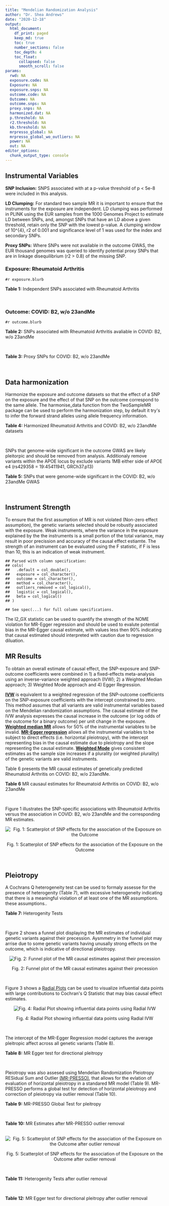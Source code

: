 ```yaml
---
title: "Mendelian Randomization Analysis"
author: "Dr. Shea Andrews"
date: "2020-12-18"
output:
  html_document:
    df_print: paged
    keep_md: true
    toc: true
    number_sections: false
    toc_depth: 4
    toc_float:
      collapsed: false
      smooth_scroll: false
params:
  rwd: NA
  exposure.code: NA
  Exposure: NA
  exposure.snps: NA
  outcome.code: NA
  Outcome: NA
  outcome.snps: NA
  proxy.snps: NA
  harmonized.dat: NA
  p.threshold: NA
  r2.threshold: NA
  kb.threshold: NA
  mrpresso_global: NA
  mrpresso_global_wo_outliers: NA
  power: NA
  out: NA
editor_options:
  chunk_output_type: console
---
```







## Instrumental Variables
**SNP Inclusion:** SNPS associated with at a p-value threshold of p < 5e-8 were included in this analysis.
<br>

**LD Clumping:** For standard two sample MR it is important to ensure that the instruments for the exposure are independent. LD clumping was performed in PLINK using the EUR samples from the 1000 Genomes Project to estimate LD between SNPs, and, amongst SNPs that have an LD above a given threshold, retain only the SNP with the lowest p-value. A clumping window of 10^{4}, r2 of 0.001 and significance level of 1 was used for the index and secondary SNPs.
<br>

**Proxy SNPs:** Where SNPs were not available in the outcome GWAS, the EUR thousand genomes was queried to identify potential proxy SNPs that are in linkage disequilibrium (r2 > 0.8) of the missing SNP.
<br>

### Exposure: Rheumatoid Arthritis
`#r exposure.blurb`
<br>

**Table 1:** Independent SNPs associated with Rheumatoid Arthritis
<div data-pagedtable="false">
  <script data-pagedtable-source type="application/json">
{"columns":[{"label":["SNP"],"name":[1],"type":["chr"],"align":["left"]},{"label":["CHROM"],"name":[2],"type":["dbl"],"align":["right"]},{"label":["POS"],"name":[3],"type":["dbl"],"align":["right"]},{"label":["REF"],"name":[4],"type":["chr"],"align":["left"]},{"label":["ALT"],"name":[5],"type":["chr"],"align":["left"]},{"label":["AF"],"name":[6],"type":["dbl"],"align":["right"]},{"label":["BETA"],"name":[7],"type":["dbl"],"align":["right"]},{"label":["SE"],"name":[8],"type":["dbl"],"align":["right"]},{"label":["Z"],"name":[9],"type":["dbl"],"align":["right"]},{"label":["P"],"name":[10],"type":["dbl"],"align":["right"]},{"label":["N"],"name":[11],"type":["dbl"],"align":["right"]},{"label":["TRAIT"],"name":[12],"type":["chr"],"align":["left"]}],"data":[{"1":"rs187786174","2":"1","3":"2523811","4":"G","5":"A","6":"0.0204778","7":"-0.11653382","8":"0.015306122","9":"-7.613543","10":"2.2e-10","11":"58284","12":"Rheumatoid_Arthritis"},{"1":"rs2240336","2":"1","3":"17674402","4":"C","5":"T","6":"0.3954930","7":"-0.10536052","8":"0.015306122","9":"-6.883554","10":"1.4e-09","11":"58284","12":"Rheumatoid_Arthritis"},{"1":"rs28411352","2":"1","3":"38278579","4":"C","5":"T","6":"0.2434500","7":"0.10436002","8":"0.022959184","9":"4.545458","10":"5.2e-09","11":"58284","12":"Rheumatoid_Arthritis"},{"1":"rs2476601","2":"1","3":"114377568","4":"A","5":"G","6":"0.8679250","7":"-0.59332700","8":"0.043367347","9":"-13.681400","10":"1.6e-149","11":"58284","12":"Rheumatoid_Arthritis"},{"1":"rs61828284","2":"1","3":"173299743","4":"C","5":"T","6":"0.0550693","7":"-0.19845094","8":"0.028061224","9":"-7.072070","10":"8.7e-09","11":"58284","12":"Rheumatoid_Arthritis"},{"1":"rs34695944","2":"2","3":"61124850","4":"T","5":"C","6":"0.3807150","7":"0.11653400","8":"0.015306122","9":"7.613540","10":"4.4e-14","11":"58284","12":"Rheumatoid_Arthritis"},{"1":"rs2661798","2":"2","3":"65635688","4":"A","5":"T","6":"0.3834450","7":"0.09431070","8":"0.015306122","9":"6.161630","10":"1.1e-09","11":"58284","12":"Rheumatoid_Arthritis"},{"1":"rs9653442","2":"2","3":"100825367","4":"C","5":"T","6":"0.5316020","7":"-0.10536052","8":"0.015306122","9":"-6.883554","10":"3.6e-12","11":"58284","12":"Rheumatoid_Arthritis"},{"1":"rs13426947","2":"2","3":"191933254","4":"G","5":"A","6":"0.1827410","7":"0.13102826","8":"0.022959184","9":"5.707009","10":"2.4e-12","11":"58284","12":"Rheumatoid_Arthritis"},{"1":"rs3087243","2":"2","3":"204738919","4":"G","5":"A","6":"0.3997100","7":"-0.13926207","8":"0.015306122","9":"-9.098455","10":"9.2e-20","11":"58284","12":"Rheumatoid_Arthritis"},{"1":"rs4452313","2":"3","3":"17047032","4":"A","5":"T","6":"0.2911230","7":"0.10536100","8":"0.015306122","9":"6.883550","10":"2.7e-10","11":"58284","12":"Rheumatoid_Arthritis"},{"1":"rs9310852","2":"3","3":"27784997","4":"A","5":"G","6":"0.4663500","7":"0.08338160","8":"0.015306122","9":"5.447600","10":"3.2e-08","11":"58284","12":"Rheumatoid_Arthritis"},{"1":"rs73081554","2":"3","3":"58302935","4":"C","5":"T","6":"0.0746377","7":"0.16551444","8":"0.035714286","9":"4.634404","10":"4.7e-08","11":"58284","12":"Rheumatoid_Arthritis"},{"1":"rs34046593","2":"4","3":"26111593","4":"G","5":"A","6":"0.2991580","7":"0.13976194","8":"0.020408163","9":"6.848335","10":"9.2e-17","11":"58284","12":"Rheumatoid_Arthritis"},{"1":"rs7731626","2":"5","3":"55444683","4":"G","5":"A","6":"0.3155110","7":"-0.19845094","8":"0.017857143","9":"-11.113253","10":"7.9e-23","11":"58284","12":"Rheumatoid_Arthritis"},{"1":"rs2561477","2":"5","3":"102608924","4":"G","5":"A","6":"0.3092130","7":"-0.10536052","8":"0.015306122","9":"-6.883554","10":"5.2e-10","11":"58284","12":"Rheumatoid_Arthritis"},{"1":"rs75599496","2":"6","3":"29205139","4":"G","5":"A","6":"0.0732724","7":"0.26236426","8":"0.038265306","9":"6.856453","10":"9.3e-18","11":"58284","12":"Rheumatoid_Arthritis"},{"1":"rs73432769","2":"6","3":"30716170","4":"C","5":"T","6":"0.0184850","7":"0.35065687","8":"0.066326531","9":"5.286827","10":"2.3e-13","11":"58284","12":"Rheumatoid_Arthritis"},{"1":"rs7754520","2":"6","3":"31906505","4":"C","5":"T","6":"0.0691295","7":"-0.57981850","8":"0.017857143","9":"-32.469836","10":"2.5e-75","11":"58284","12":"Rheumatoid_Arthritis"},{"1":"rs9296009","2":"6","3":"32114515","4":"A","5":"T","6":"0.1878170","7":"0.59783700","8":"0.007653061","9":"78.117400","10":"1.0e-250","11":"58284","12":"Rheumatoid_Arthritis"},{"1":"rs2858329","2":"6","3":"32658801","4":"A","5":"G","6":"0.4728350","7":"0.47803600","8":"0.010204082","9":"46.847500","10":"4.9e-204","11":"58284","12":"Rheumatoid_Arthritis"},{"1":"rs9277398","2":"6","3":"33051280","4":"T","5":"C","6":"0.2576700","7":"-0.35065700","8":"0.025510204","9":"-13.745700","10":"1.3e-86","11":"58284","12":"Rheumatoid_Arthritis"},{"1":"rs9277956","2":"6","3":"33211790","4":"G","5":"C","6":"0.1124360","7":"0.24846100","8":"0.017857143","9":"13.913800","10":"1.1e-32","11":"58284","12":"Rheumatoid_Arthritis"},{"1":"rs3799963","2":"6","3":"44231479","4":"G","5":"C","6":"0.0456204","7":"0.28768200","8":"0.038265306","9":"7.518090","10":"3.3e-08","11":"58284","12":"Rheumatoid_Arthritis"},{"1":"rs17264332","2":"6","3":"138005515","4":"A","5":"G","6":"0.2031930","7":"0.16251900","8":"0.015306122","9":"10.617900","10":"7.1e-19","11":"58284","12":"Rheumatoid_Arthritis"},{"1":"rs212389","2":"6","3":"159489791","4":"G","5":"A","6":"0.6965900","7":"0.09531018","8":"0.017857143","9":"5.337370","10":"1.1e-09","11":"58284","12":"Rheumatoid_Arthritis"},{"1":"rs1571878","2":"6","3":"167540842","4":"C","5":"T","6":"0.5631370","7":"-0.11653382","8":"0.012755102","9":"-9.136251","10":"4.9e-15","11":"58284","12":"Rheumatoid_Arthritis"},{"1":"rs3778753","2":"7","3":"128580042","4":"A","5":"G","6":"0.4340900","7":"0.11653400","8":"0.012755102","9":"9.136250","10":"4.2e-12","11":"58284","12":"Rheumatoid_Arthritis"},{"1":"rs11574914","2":"9","3":"34710338","4":"G","5":"A","6":"0.2992700","7":"0.12221763","8":"0.017857143","9":"6.844187","10":"1.5e-13","11":"58284","12":"Rheumatoid_Arthritis"},{"1":"rs10985070","2":"9","3":"123636121","4":"C","5":"A","6":"0.5272530","7":"-0.08338161","8":"0.015306122","9":"-5.447598","10":"1.7e-08","11":"58284","12":"Rheumatoid_Arthritis"},{"1":"rs706778","2":"10","3":"6098949","4":"C","5":"T","6":"0.4382760","7":"0.10436002","8":"0.017857143","9":"5.844161","10":"7.1e-12","11":"58284","12":"Rheumatoid_Arthritis"},{"1":"rs537544","2":"10","3":"8108382","4":"C","5":"T","6":"0.6293170","7":"-0.11653382","8":"0.015306122","9":"-7.613543","10":"8.0e-11","11":"58284","12":"Rheumatoid_Arthritis"},{"1":"rs12764378","2":"10","3":"63800004","4":"G","5":"A","6":"0.1825770","7":"0.13102826","8":"0.020408163","9":"6.420385","10":"1.9e-13","11":"58284","12":"Rheumatoid_Arthritis"},{"1":"rs10790268","2":"11","3":"118729391","4":"A","5":"G","6":"0.7762200","7":"0.16251900","8":"0.017857143","9":"9.101060","10":"3.3e-15","11":"58284","12":"Rheumatoid_Arthritis"},{"1":"rs9603608","2":"13","3":"40318819","4":"A","5":"C","6":"0.3852190","7":"-0.10436000","8":"0.017857143","9":"-5.844160","10":"7.6e-11","11":"58284","12":"Rheumatoid_Arthritis"},{"1":"rs8032939","2":"15","3":"38834033","4":"T","5":"C","6":"0.2649730","7":"0.11653400","8":"0.015306122","9":"7.613540","10":"2.4e-12","11":"58284","12":"Rheumatoid_Arthritis"},{"1":"rs8026898","2":"15","3":"69991417","4":"G","5":"A","6":"0.2595490","7":"0.14842001","8":"0.017857143","9":"8.311520","10":"2.4e-17","11":"58284","12":"Rheumatoid_Arthritis"},{"1":"rs13330176","2":"16","3":"86019087","4":"T","5":"A","6":"0.2022250","7":"0.11332869","8":"0.022959184","9":"4.936094","10":"9.0e-09","11":"58284","12":"Rheumatoid_Arthritis"},{"1":"rs59716545","2":"17","3":"38031857","4":"T","5":"G","6":"0.4167600","7":"0.09431070","8":"0.015306122","9":"6.161630","10":"2.0e-09","11":"58284","12":"Rheumatoid_Arthritis"},{"1":"rs592390","2":"18","3":"12822314","4":"T","5":"C","6":"0.4455140","7":"-0.09531020","8":"0.017857143","9":"-5.337370","10":"3.8e-09","11":"58284","12":"Rheumatoid_Arthritis"},{"1":"rs74956615","2":"19","3":"10427721","4":"T","5":"A","6":"0.0428850","7":"-0.37106368","8":"0.033163265","9":"-11.188997","10":"3.3e-16","11":"58284","12":"Rheumatoid_Arthritis"},{"1":"rs4239702","2":"20","3":"44749251","4":"T","5":"C","6":"0.7548950","7":"0.13926200","8":"0.015306122","9":"9.098460","10":"4.2e-14","11":"58284","12":"Rheumatoid_Arthritis"},{"1":"rs8133843","2":"21","3":"36738242","4":"G","5":"A","6":"0.6307830","7":"0.09531018","8":"0.020408163","9":"4.670199","10":"6.0e-09","11":"58284","12":"Rheumatoid_Arthritis"},{"1":"rs225433","2":"21","3":"43809418","4":"C","5":"G","6":"0.2398330","7":"-0.12783337","8":"0.020408163","9":"-6.263835","10":"1.8e-08","11":"58284","12":"Rheumatoid_Arthritis"},{"1":"rs2069235","2":"22","3":"39747780","4":"G","5":"A","6":"0.3169090","7":"0.10436002","8":"0.017857143","9":"5.844161","10":"3.0e-10","11":"58284","12":"Rheumatoid_Arthritis"}],"options":{"columns":{"min":{},"max":[10]},"rows":{"min":[10],"max":[10]},"pages":{}}}
  </script>
</div>
<br>

### Outcome: COVID: B2, w/o 23andMe
`#r outcome.blurb`
<br>

**Table 2:** SNPs associated with Rheumatoid Arthritis avaliable in COVID: B2, w/o 23andMe
<div data-pagedtable="false">
  <script data-pagedtable-source type="application/json">
{"columns":[{"label":["SNP"],"name":[1],"type":["chr"],"align":["left"]},{"label":["CHROM"],"name":[2],"type":["dbl"],"align":["right"]},{"label":["POS"],"name":[3],"type":["dbl"],"align":["right"]},{"label":["REF"],"name":[4],"type":["chr"],"align":["left"]},{"label":["ALT"],"name":[5],"type":["chr"],"align":["left"]},{"label":["AF"],"name":[6],"type":["dbl"],"align":["right"]},{"label":["BETA"],"name":[7],"type":["dbl"],"align":["right"]},{"label":["SE"],"name":[8],"type":["dbl"],"align":["right"]},{"label":["Z"],"name":[9],"type":["dbl"],"align":["right"]},{"label":["P"],"name":[10],"type":["dbl"],"align":["right"]},{"label":["N"],"name":[11],"type":["dbl"],"align":["right"]},{"label":["TRAIT"],"name":[12],"type":["chr"],"align":["left"]}],"data":[{"1":"rs2240336","2":"1","3":"17674402","4":"C","5":"T","6":"0.41440","7":"-0.01624700","8":"0.023312","9":"-0.69693720","10":"4.858e-01","11":"908494","12":"COVID:_hospitalized_vs._population__eur_w/o_23andMe"},{"1":"rs28411352","2":"1","3":"38278579","4":"C","5":"T","6":"0.27850","7":"-0.09558400","8":"0.027132","9":"-3.52292496","10":"4.268e-04","11":"908494","12":"COVID:_hospitalized_vs._population__eur_w/o_23andMe"},{"1":"rs2476601","2":"1","3":"114377568","4":"A","5":"G","6":"0.87350","7":"0.00649860","8":"0.040264","9":"0.16139976","10":"8.718e-01","11":"908494","12":"COVID:_hospitalized_vs._population__eur_w/o_23andMe"},{"1":"rs61828284","2":"1","3":"173299743","4":"C","5":"T","6":"0.07572","7":"0.03115900","8":"0.044094","9":"0.70664943","10":"4.798e-01","11":"908494","12":"COVID:_hospitalized_vs._population__eur_w/o_23andMe"},{"1":"rs34695944","2":"2","3":"61124850","4":"T","5":"C","6":"0.36130","7":"-0.02777800","8":"0.023725","9":"-1.17083246","10":"2.417e-01","11":"908494","12":"COVID:_hospitalized_vs._population__eur_w/o_23andMe"},{"1":"rs2661798","2":"2","3":"65635688","4":"A","5":"T","6":"0.43180","7":"-0.04647700","8":"0.027831","9":"-1.66997233","10":"9.492e-02","11":"898438","12":"COVID:_hospitalized_vs._population__eur_w/o_23andMe"},{"1":"rs9653442","2":"2","3":"100825367","4":"C","5":"T","6":"0.53310","7":"-0.06727600","8":"0.023008","9":"-2.92402643","10":"3.455e-03","11":"908494","12":"COVID:_hospitalized_vs._population__eur_w/o_23andMe"},{"1":"rs13426947","2":"2","3":"191933254","4":"G","5":"A","6":"0.20830","7":"0.00561510","8":"0.028904","9":"0.19426723","10":"8.460e-01","11":"908494","12":"COVID:_hospitalized_vs._population__eur_w/o_23andMe"},{"1":"rs3087243","2":"2","3":"204738919","4":"G","5":"A","6":"0.40410","7":"-0.03923700","8":"0.023232","9":"-1.68892045","10":"9.124e-02","11":"907881","12":"COVID:_hospitalized_vs._population__eur_w/o_23andMe"},{"1":"rs4452313","2":"3","3":"17047032","4":"A","5":"T","6":"0.28940","7":"-0.01626400","8":"0.024832","9":"-0.65496134","10":"5.125e-01","11":"908494","12":"COVID:_hospitalized_vs._population__eur_w/o_23andMe"},{"1":"rs9310852","2":"3","3":"27784997","4":"A","5":"G","6":"0.46000","7":"-0.00328410","8":"0.027709","9":"-0.11852106","10":"9.057e-01","11":"898438","12":"COVID:_hospitalized_vs._population__eur_w/o_23andMe"},{"1":"rs73081554","2":"3","3":"58302935","4":"C","5":"T","6":"0.07167","7":"-0.09078400","8":"0.058174","9":"-1.56055970","10":"1.186e-01","11":"898438","12":"COVID:_hospitalized_vs._population__eur_w/o_23andMe"},{"1":"rs34046593","2":"4","3":"26111593","4":"G","5":"A","6":"0.30030","7":"0.07068200","8":"0.029485","9":"2.39721892","10":"1.652e-02","11":"898438","12":"COVID:_hospitalized_vs._population__eur_w/o_23andMe"},{"1":"rs7731626","2":"5","3":"55444683","4":"G","5":"A","6":"0.35610","7":"-0.00515850","8":"0.023681","9":"-0.21783286","10":"8.276e-01","11":"907881","12":"COVID:_hospitalized_vs._population__eur_w/o_23andMe"},{"1":"rs2561477","2":"5","3":"102608924","4":"G","5":"A","6":"0.31290","7":"-0.02383500","8":"0.029175","9":"-0.81696658","10":"4.140e-01","11":"898438","12":"COVID:_hospitalized_vs._population__eur_w/o_23andMe"},{"1":"rs75599496","2":"6","3":"29205139","4":"G","5":"A","6":"0.06716","7":"0.00996080","8":"0.052609","9":"0.18933643","10":"8.498e-01","11":"908494","12":"COVID:_hospitalized_vs._population__eur_w/o_23andMe"},{"1":"rs73432769","2":"6","3":"30716170","4":"C","5":"T","6":"0.02197","7":"0.05374900","8":"0.079096","9":"0.67954132","10":"4.968e-01","11":"908494","12":"COVID:_hospitalized_vs._population__eur_w/o_23andMe"},{"1":"rs7754520","2":"6","3":"31906505","4":"C","5":"T","6":"0.08881","7":"0.04813200","8":"0.039703","9":"1.21230134","10":"2.254e-01","11":"907881","12":"COVID:_hospitalized_vs._population__eur_w/o_23andMe"},{"1":"rs9296009","2":"6","3":"32114515","4":"A","5":"T","6":"0.23110","7":"0.03309700","8":"0.035349","9":"0.93629240","10":"3.491e-01","11":"898438","12":"COVID:_hospitalized_vs._population__eur_w/o_23andMe"},{"1":"rs9277398","2":"6","3":"33051280","4":"T","5":"C","6":"0.29850","7":"0.03311800","8":"0.031336","9":"1.05686750","10":"2.906e-01","11":"895820","12":"COVID:_hospitalized_vs._population__eur_w/o_23andMe"},{"1":"rs9277956","2":"6","3":"33211790","4":"G","5":"C","6":"0.14860","7":"0.02655700","8":"0.037720","9":"0.70405620","10":"4.814e-01","11":"659727","12":"COVID:_hospitalized_vs._population__eur_w/o_23andMe"},{"1":"rs3799963","2":"6","3":"44231479","4":"G","5":"C","6":"0.05100","7":"-0.03198100","8":"0.072064","9":"-0.44378608","10":"6.572e-01","11":"897825","12":"COVID:_hospitalized_vs._population__eur_w/o_23andMe"},{"1":"rs17264332","2":"6","3":"138005515","4":"A","5":"G","6":"0.20400","7":"-0.02465300","8":"0.028395","9":"-0.86821624","10":"3.853e-01","11":"908494","12":"COVID:_hospitalized_vs._population__eur_w/o_23andMe"},{"1":"rs212389","2":"6","3":"159489791","4":"G","5":"A","6":"0.63690","7":"0.01364200","8":"0.023862","9":"0.57170396","10":"5.675e-01","11":"907881","12":"COVID:_hospitalized_vs._population__eur_w/o_23andMe"},{"1":"rs1571878","2":"6","3":"167540842","4":"C","5":"T","6":"0.55190","7":"-0.01595700","8":"0.023086","9":"-0.69119813","10":"4.894e-01","11":"908494","12":"COVID:_hospitalized_vs._population__eur_w/o_23andMe"},{"1":"rs3778753","2":"7","3":"128580042","4":"A","5":"G","6":"0.46150","7":"0.02119500","8":"0.027407","9":"0.77334258","10":"4.393e-01","11":"897825","12":"COVID:_hospitalized_vs._population__eur_w/o_23andMe"},{"1":"rs11574914","2":"9","3":"34710338","4":"G","5":"A","6":"0.32250","7":"-0.01343000","8":"0.029367","9":"-0.45731604","10":"6.475e-01","11":"898438","12":"COVID:_hospitalized_vs._population__eur_w/o_23andMe"},{"1":"rs10985070","2":"9","3":"123636121","4":"C","5":"A","6":"0.54950","7":"-0.00509120","8":"0.028198","9":"-0.18055181","10":"8.567e-01","11":"898438","12":"COVID:_hospitalized_vs._population__eur_w/o_23andMe"},{"1":"rs706778","2":"10","3":"6098949","4":"C","5":"T","6":"0.43780","7":"0.03183900","8":"0.023221","9":"1.37112958","10":"1.703e-01","11":"908494","12":"COVID:_hospitalized_vs._population__eur_w/o_23andMe"},{"1":"rs537544","2":"10","3":"8108382","4":"C","5":"T","6":"0.61970","7":"0.00521960","8":"0.029012","9":"0.17991176","10":"8.572e-01","11":"897825","12":"COVID:_hospitalized_vs._population__eur_w/o_23andMe"},{"1":"rs12764378","2":"10","3":"63800004","4":"G","5":"A","6":"0.21050","7":"-0.01119000","8":"0.027493","9":"-0.40701269","10":"6.840e-01","11":"908494","12":"COVID:_hospitalized_vs._population__eur_w/o_23andMe"},{"1":"rs10790268","2":"11","3":"118729391","4":"A","5":"G","6":"0.81440","7":"-0.03533900","8":"0.030489","9":"-1.15907376","10":"2.464e-01","11":"905878","12":"COVID:_hospitalized_vs._population__eur_w/o_23andMe"},{"1":"rs9603608","2":"13","3":"40318819","4":"A","5":"C","6":"0.34410","7":"-0.02391300","8":"0.025866","9":"-0.92449548","10":"3.552e-01","11":"905878","12":"COVID:_hospitalized_vs._population__eur_w/o_23andMe"},{"1":"rs8032939","2":"15","3":"38834033","4":"T","5":"C","6":"0.24610","7":"0.00709440","8":"0.026390","9":"0.26882910","10":"7.881e-01","11":"908494","12":"COVID:_hospitalized_vs._population__eur_w/o_23andMe"},{"1":"rs8026898","2":"15","3":"69991417","4":"G","5":"A","6":"0.27040","7":"0.02049500","8":"0.025907","9":"0.79109893","10":"4.289e-01","11":"908494","12":"COVID:_hospitalized_vs._population__eur_w/o_23andMe"},{"1":"rs13330176","2":"16","3":"86019087","4":"T","5":"A","6":"0.22630","7":"0.01336400","8":"0.033435","9":"0.39970091","10":"6.894e-01","11":"898438","12":"COVID:_hospitalized_vs._population__eur_w/o_23andMe"},{"1":"rs59716545","2":"17","3":"38031857","4":"T","5":"G","6":"0.47590","7":"0.04717900","8":"0.023741","9":"1.98723727","10":"4.690e-02","11":"395372","12":"COVID:_hospitalized_vs._population__eur_w/o_23andMe"},{"1":"rs592390","2":"18","3":"12822314","4":"T","5":"C","6":"0.45360","7":"0.01795500","8":"0.023158","9":"0.77532602","10":"4.381e-01","11":"908494","12":"COVID:_hospitalized_vs._population__eur_w/o_23andMe"},{"1":"rs74956615","2":"19","3":"10427721","4":"T","5":"A","6":"0.05177","7":"0.27899000","8":"0.051232","9":"5.44561993","10":"5.161e-08","11":"633470","12":"COVID:_hospitalized_vs._population__eur_w/o_23andMe"},{"1":"rs4239702","2":"20","3":"44749251","4":"T","5":"C","6":"0.72430","7":"-0.01017500","8":"0.025186","9":"-0.40399428","10":"6.862e-01","11":"908494","12":"COVID:_hospitalized_vs._population__eur_w/o_23andMe"},{"1":"rs8133843","2":"21","3":"36738242","4":"G","5":"A","6":"0.61490","7":"0.05072500","8":"0.028053","9":"1.80818451","10":"7.058e-02","11":"898438","12":"COVID:_hospitalized_vs._population__eur_w/o_23andMe"},{"1":"rs225433","2":"21","3":"43809418","4":"C","5":"G","6":"0.22790","7":"0.00098275","8":"0.039410","9":"0.02493656","10":"9.801e-01","11":"895209","12":"COVID:_hospitalized_vs._population__eur_w/o_23andMe"},{"1":"rs2069235","2":"22","3":"39747780","4":"G","5":"A","6":"0.30000","7":"0.00800430","8":"0.025510","9":"0.31377107","10":"7.537e-01","11":"908494","12":"COVID:_hospitalized_vs._population__eur_w/o_23andMe"},{"1":"rs187786174","2":"NA","3":"NA","4":"NA","5":"NA","6":"NA","7":"NA","8":"NA","9":"NA","10":"NA","11":"NA","12":"NA"},{"1":"rs2858329","2":"NA","3":"NA","4":"NA","5":"NA","6":"NA","7":"NA","8":"NA","9":"NA","10":"NA","11":"NA","12":"NA"}],"options":{"columns":{"min":{},"max":[10]},"rows":{"min":[10],"max":[10]},"pages":{}}}
  </script>
</div>
<br>

**Table 3:** Proxy SNPs for COVID: B2, w/o 23andMe
<div data-pagedtable="false">
  <script data-pagedtable-source type="application/json">
{"columns":[{"label":["target_snp"],"name":[1],"type":["chr"],"align":["left"]},{"label":["proxy_snp"],"name":[2],"type":["chr"],"align":["left"]},{"label":["ld.r2"],"name":[3],"type":["dbl"],"align":["right"]},{"label":["Dprime"],"name":[4],"type":["dbl"],"align":["right"]},{"label":["PHASE"],"name":[5],"type":["chr"],"align":["left"]},{"label":["X12"],"name":[6],"type":["lgl"],"align":["right"]},{"label":["CHROM"],"name":[7],"type":["dbl"],"align":["right"]},{"label":["POS"],"name":[8],"type":["dbl"],"align":["right"]},{"label":["REF.proxy"],"name":[9],"type":["chr"],"align":["left"]},{"label":["ALT.proxy"],"name":[10],"type":["chr"],"align":["left"]},{"label":["AF"],"name":[11],"type":["dbl"],"align":["right"]},{"label":["BETA"],"name":[12],"type":["dbl"],"align":["right"]},{"label":["SE"],"name":[13],"type":["dbl"],"align":["right"]},{"label":["Z"],"name":[14],"type":["dbl"],"align":["right"]},{"label":["P"],"name":[15],"type":["dbl"],"align":["right"]},{"label":["N"],"name":[16],"type":["dbl"],"align":["right"]},{"label":["TRAIT"],"name":[17],"type":["chr"],"align":["left"]},{"label":["ref"],"name":[18],"type":["chr"],"align":["left"]},{"label":["ref.proxy"],"name":[19],"type":["chr"],"align":["left"]},{"label":["alt"],"name":[20],"type":["chr"],"align":["left"]},{"label":["alt.proxy"],"name":[21],"type":["chr"],"align":["left"]},{"label":["ALT"],"name":[22],"type":["chr"],"align":["left"]},{"label":["REF"],"name":[23],"type":["chr"],"align":["left"]},{"label":["proxy.outcome"],"name":[24],"type":["lgl"],"align":["right"]}],"data":[{"1":"rs187786174","2":"rs745368","3":"0.990767","4":"1","5":"AT/GC","6":"NA","7":"1","8":"2524205","9":"C","10":"T","11":"0.3276","12":"-0.0011253","13":"0.026148","14":"-0.0430358","15":"0.9657","16":"905265","17":"COVID:_hospitalized_vs._population__eur_w/o_23andMe","18":"A","19":"T","20":"G","21":"C","22":"A","23":"G","24":"TRUE"},{"1":"rs2858329","2":"rs9275101","3":"0.988131","4":"1","5":"AG/GA","6":"NA","7":"6","8":"32649355","9":"G","10":"A","11":"0.4406","12":"-0.0440830","13":"0.029581","14":"-1.4902471","15":"0.1362","16":"895820","17":"COVID:_hospitalized_vs._population__eur_w/o_23andMe","18":"A","19":"G","20":"G","21":"A","22":"G","23":"A","24":"TRUE"}],"options":{"columns":{"min":{},"max":[10]},"rows":{"min":[10],"max":[10]},"pages":{}}}
  </script>
</div>
<br>

## Data harmonization
Harmonize the exposure and outcome datasets so that the effect of a SNP on the exposure and the effect of that SNP on the outcome correspond to the same allele. The harmonise_data function from the TwoSampleMR package can be used to perform the harmonization step, by default it try's to infer the forward strand alleles using allele frequency information.
<br>

**Table 4:** Harmonized Rheumatoid Arthritis and COVID: B2, w/o 23andMe datasets
<div data-pagedtable="false">
  <script data-pagedtable-source type="application/json">
{"columns":[{"label":["SNP"],"name":[1],"type":["chr"],"align":["left"]},{"label":["effect_allele.exposure"],"name":[2],"type":["chr"],"align":["left"]},{"label":["other_allele.exposure"],"name":[3],"type":["chr"],"align":["left"]},{"label":["effect_allele.outcome"],"name":[4],"type":["chr"],"align":["left"]},{"label":["other_allele.outcome"],"name":[5],"type":["chr"],"align":["left"]},{"label":["beta.exposure"],"name":[6],"type":["dbl"],"align":["right"]},{"label":["beta.outcome"],"name":[7],"type":["dbl"],"align":["right"]},{"label":["eaf.exposure"],"name":[8],"type":["dbl"],"align":["right"]},{"label":["eaf.outcome"],"name":[9],"type":["dbl"],"align":["right"]},{"label":["remove"],"name":[10],"type":["lgl"],"align":["right"]},{"label":["palindromic"],"name":[11],"type":["lgl"],"align":["right"]},{"label":["ambiguous"],"name":[12],"type":["lgl"],"align":["right"]},{"label":["id.outcome"],"name":[13],"type":["chr"],"align":["left"]},{"label":["chr.outcome"],"name":[14],"type":["dbl"],"align":["right"]},{"label":["pos.outcome"],"name":[15],"type":["dbl"],"align":["right"]},{"label":["se.outcome"],"name":[16],"type":["dbl"],"align":["right"]},{"label":["z.outcome"],"name":[17],"type":["dbl"],"align":["right"]},{"label":["pval.outcome"],"name":[18],"type":["dbl"],"align":["right"]},{"label":["samplesize.outcome"],"name":[19],"type":["dbl"],"align":["right"]},{"label":["outcome"],"name":[20],"type":["chr"],"align":["left"]},{"label":["mr_keep.outcome"],"name":[21],"type":["lgl"],"align":["right"]},{"label":["pval_origin.outcome"],"name":[22],"type":["chr"],"align":["left"]},{"label":["chr.exposure"],"name":[23],"type":["dbl"],"align":["right"]},{"label":["pos.exposure"],"name":[24],"type":["dbl"],"align":["right"]},{"label":["se.exposure"],"name":[25],"type":["dbl"],"align":["right"]},{"label":["z.exposure"],"name":[26],"type":["dbl"],"align":["right"]},{"label":["pval.exposure"],"name":[27],"type":["dbl"],"align":["right"]},{"label":["samplesize.exposure"],"name":[28],"type":["dbl"],"align":["right"]},{"label":["exposure"],"name":[29],"type":["chr"],"align":["left"]},{"label":["mr_keep.exposure"],"name":[30],"type":["lgl"],"align":["right"]},{"label":["pval_origin.exposure"],"name":[31],"type":["chr"],"align":["left"]},{"label":["id.exposure"],"name":[32],"type":["chr"],"align":["left"]},{"label":["action"],"name":[33],"type":["dbl"],"align":["right"]},{"label":["mr_keep"],"name":[34],"type":["lgl"],"align":["right"]},{"label":["pt"],"name":[35],"type":["dbl"],"align":["right"]},{"label":["pleitropy_keep"],"name":[36],"type":["lgl"],"align":["right"]},{"label":["mrpresso_RSSobs"],"name":[37],"type":["dbl"],"align":["right"]},{"label":["mrpresso_pval"],"name":[38],"type":["chr"],"align":["left"]},{"label":["mrpresso_keep"],"name":[39],"type":["lgl"],"align":["right"]}],"data":[{"1":"rs10790268","2":"G","3":"A","4":"G","5":"A","6":"0.16251900","7":"-0.03533900","8":"0.7762200","9":"0.81440","10":"FALSE","11":"FALSE","12":"FALSE","13":"hf9HGt","14":"11","15":"118729391","16":"0.030489","17":"-1.15907376","18":"2.464e-01","19":"905878","20":"covidhgi2020anaB2v4eur","21":"TRUE","22":"reported","23":"11","24":"118729391","25":"0.017857143","26":"9.101060","27":"3.3e-15","28":"58284","29":"Okada2014rartis","30":"TRUE","31":"reported","32":"jzlQ76","33":"2","34":"TRUE","35":"5e-08","36":"TRUE","37":"1.065608e-03","38":"1","39":"TRUE"},{"1":"rs10985070","2":"A","3":"C","4":"A","5":"C","6":"-0.08338161","7":"-0.00509120","8":"0.5272530","9":"0.54950","10":"FALSE","11":"FALSE","12":"FALSE","13":"hf9HGt","14":"9","15":"123636121","16":"0.028198","17":"-0.18055181","18":"8.567e-01","19":"898438","20":"covidhgi2020anaB2v4eur","21":"TRUE","22":"reported","23":"9","24":"123636121","25":"0.015306122","26":"-5.447598","27":"1.7e-08","28":"58284","29":"Okada2014rartis","30":"TRUE","31":"reported","32":"jzlQ76","33":"2","34":"TRUE","35":"5e-08","36":"TRUE","37":"4.551217e-05","38":"1","39":"TRUE"},{"1":"rs11574914","2":"A","3":"G","4":"A","5":"G","6":"0.12221763","7":"-0.01343000","8":"0.2992700","9":"0.32250","10":"FALSE","11":"FALSE","12":"FALSE","13":"hf9HGt","14":"9","15":"34710338","16":"0.029367","17":"-0.45731604","18":"6.475e-01","19":"898438","20":"covidhgi2020anaB2v4eur","21":"TRUE","22":"reported","23":"9","24":"34710338","25":"0.017857143","26":"6.844187","27":"1.5e-13","28":"58284","29":"Okada2014rartis","30":"TRUE","31":"reported","32":"jzlQ76","33":"2","34":"TRUE","35":"5e-08","36":"TRUE","37":"1.242403e-04","38":"1","39":"TRUE"},{"1":"rs12764378","2":"A","3":"G","4":"A","5":"G","6":"0.13102826","7":"-0.01119000","8":"0.1825770","9":"0.21050","10":"FALSE","11":"FALSE","12":"FALSE","13":"hf9HGt","14":"10","15":"63800004","16":"0.027493","17":"-0.40701269","18":"6.840e-01","19":"908494","20":"covidhgi2020anaB2v4eur","21":"TRUE","22":"reported","23":"10","24":"63800004","25":"0.020408163","26":"6.420385","27":"1.9e-13","28":"58284","29":"Okada2014rartis","30":"TRUE","31":"reported","32":"jzlQ76","33":"2","34":"TRUE","35":"5e-08","36":"TRUE","37":"7.634128e-05","38":"1","39":"TRUE"},{"1":"rs13330176","2":"A","3":"T","4":"A","5":"T","6":"0.11332869","7":"0.01336400","8":"0.2022250","9":"0.22630","10":"FALSE","11":"TRUE","12":"FALSE","13":"hf9HGt","14":"16","15":"86019087","16":"0.033435","17":"0.39970091","18":"6.894e-01","19":"898438","20":"covidhgi2020anaB2v4eur","21":"TRUE","22":"reported","23":"16","24":"86019087","25":"0.022959184","26":"4.936094","27":"9.0e-09","28":"58284","29":"Okada2014rartis","30":"TRUE","31":"reported","32":"jzlQ76","33":"2","34":"TRUE","35":"5e-08","36":"TRUE","37":"2.453699e-04","38":"1","39":"TRUE"},{"1":"rs13426947","2":"A","3":"G","4":"A","5":"G","6":"0.13102826","7":"0.00561510","8":"0.1827410","9":"0.20830","10":"FALSE","11":"FALSE","12":"FALSE","13":"hf9HGt","14":"2","15":"191933254","16":"0.028904","17":"0.19426723","18":"8.460e-01","19":"908494","20":"covidhgi2020anaB2v4eur","21":"TRUE","22":"reported","23":"2","24":"191933254","25":"0.022959184","26":"5.707009","27":"2.4e-12","28":"58284","29":"Okada2014rartis","30":"TRUE","31":"reported","32":"jzlQ76","33":"2","34":"TRUE","35":"5e-08","36":"TRUE","37":"6.814644e-05","38":"1","39":"TRUE"},{"1":"rs1571878","2":"T","3":"C","4":"T","5":"C","6":"-0.11653382","7":"-0.01595700","8":"0.5631370","9":"0.55190","10":"FALSE","11":"FALSE","12":"FALSE","13":"hf9HGt","14":"6","15":"167540842","16":"0.023086","17":"-0.69119813","18":"4.894e-01","19":"908494","20":"covidhgi2020anaB2v4eur","21":"TRUE","22":"reported","23":"6","24":"167540842","25":"0.012755102","26":"-9.136251","27":"4.9e-15","28":"58284","29":"Okada2014rartis","30":"TRUE","31":"reported","32":"jzlQ76","33":"2","34":"TRUE","35":"5e-08","36":"TRUE","37":"3.410539e-04","38":"1","39":"TRUE"},{"1":"rs17264332","2":"G","3":"A","4":"G","5":"A","6":"0.16251900","7":"-0.02465300","8":"0.2031930","9":"0.20400","10":"FALSE","11":"FALSE","12":"FALSE","13":"hf9HGt","14":"6","15":"138005515","16":"0.028395","17":"-0.86821624","18":"3.853e-01","19":"908494","20":"covidhgi2020anaB2v4eur","21":"TRUE","22":"reported","23":"6","24":"138005515","25":"0.015306122","26":"10.617900","27":"7.1e-19","28":"58284","29":"Okada2014rartis","30":"TRUE","31":"reported","32":"jzlQ76","33":"2","34":"TRUE","35":"5e-08","36":"TRUE","37":"4.774178e-04","38":"1","39":"TRUE"},{"1":"rs187786174","2":"A","3":"G","4":"A","5":"G","6":"-0.11653382","7":"-0.00112530","8":"0.0204778","9":"0.32760","10":"FALSE","11":"FALSE","12":"FALSE","13":"hf9HGt","14":"1","15":"2524205","16":"0.026148","17":"-0.04303580","18":"9.657e-01","19":"905265","20":"covidhgi2020anaB2v4eur","21":"TRUE","22":"reported","23":"1","24":"2523811","25":"0.015306122","26":"-7.613543","27":"2.2e-10","28":"58284","29":"Okada2014rartis","30":"TRUE","31":"reported","32":"jzlQ76","33":"2","34":"TRUE","35":"5e-08","36":"TRUE","37":"1.177277e-05","38":"1","39":"TRUE"},{"1":"rs2069235","2":"A","3":"G","4":"A","5":"G","6":"0.10436002","7":"0.00800430","8":"0.3169090","9":"0.30000","10":"FALSE","11":"FALSE","12":"FALSE","13":"hf9HGt","14":"22","15":"39747780","16":"0.025510","17":"0.31377107","18":"7.537e-01","19":"908494","20":"covidhgi2020anaB2v4eur","21":"TRUE","22":"reported","23":"22","24":"39747780","25":"0.017857143","26":"5.844161","27":"3.0e-10","28":"58284","29":"Okada2014rartis","30":"TRUE","31":"reported","32":"jzlQ76","33":"2","34":"TRUE","35":"5e-08","36":"TRUE","37":"1.025042e-04","38":"1","39":"TRUE"},{"1":"rs212389","2":"A","3":"G","4":"A","5":"G","6":"0.09531018","7":"0.01364200","8":"0.6965900","9":"0.63690","10":"FALSE","11":"FALSE","12":"FALSE","13":"hf9HGt","14":"6","15":"159489791","16":"0.023862","17":"0.57170396","18":"5.675e-01","19":"907881","20":"covidhgi2020anaB2v4eur","21":"TRUE","22":"reported","23":"6","24":"159489791","25":"0.017857143","26":"5.337370","27":"1.1e-09","28":"58284","29":"Okada2014rartis","30":"TRUE","31":"reported","32":"jzlQ76","33":"2","34":"TRUE","35":"5e-08","36":"TRUE","37":"2.441845e-04","38":"1","39":"TRUE"},{"1":"rs2240336","2":"T","3":"C","4":"T","5":"C","6":"-0.10536052","7":"-0.01624700","8":"0.3954930","9":"0.41440","10":"FALSE","11":"FALSE","12":"FALSE","13":"hf9HGt","14":"1","15":"17674402","16":"0.023312","17":"-0.69693720","18":"4.858e-01","19":"908494","20":"covidhgi2020anaB2v4eur","21":"TRUE","22":"reported","23":"1","24":"17674402","25":"0.015306122","26":"-6.883554","27":"1.4e-09","28":"58284","29":"Okada2014rartis","30":"TRUE","31":"reported","32":"jzlQ76","33":"2","34":"TRUE","35":"5e-08","36":"TRUE","37":"3.419780e-04","38":"1","39":"TRUE"},{"1":"rs225433","2":"G","3":"C","4":"G","5":"C","6":"-0.12783337","7":"0.00098275","8":"0.2398330","9":"0.22790","10":"FALSE","11":"TRUE","12":"FALSE","13":"hf9HGt","14":"21","15":"43809418","16":"0.039410","17":"0.02493656","18":"9.801e-01","19":"895209","20":"covidhgi2020anaB2v4eur","21":"TRUE","22":"reported","23":"21","24":"43809418","25":"0.020408163","26":"-6.263835","27":"1.8e-08","28":"58284","29":"Okada2014rartis","30":"TRUE","31":"reported","32":"jzlQ76","33":"2","34":"TRUE","35":"5e-08","36":"TRUE","37":"2.300547e-06","38":"1","39":"TRUE"},{"1":"rs2476601","2":"G","3":"A","4":"G","5":"A","6":"-0.59332700","7":"0.00649860","8":"0.8679250","9":"0.87350","10":"FALSE","11":"FALSE","12":"FALSE","13":"hf9HGt","14":"1","15":"114377568","16":"0.040264","17":"0.16139976","18":"8.718e-01","19":"908494","20":"covidhgi2020anaB2v4eur","21":"TRUE","22":"reported","23":"1","24":"114377568","25":"0.043367347","26":"-13.681400","27":"1.6e-149","28":"58284","29":"Okada2014rartis","30":"TRUE","31":"reported","32":"jzlQ76","33":"2","34":"TRUE","35":"5e-08","36":"TRUE","37":"3.242404e-05","38":"1","39":"TRUE"},{"1":"rs2561477","2":"A","3":"G","4":"A","5":"G","6":"-0.10536052","7":"-0.02383500","8":"0.3092130","9":"0.31290","10":"FALSE","11":"FALSE","12":"FALSE","13":"hf9HGt","14":"5","15":"102608924","16":"0.029175","17":"-0.81696658","18":"4.140e-01","19":"898438","20":"covidhgi2020anaB2v4eur","21":"TRUE","22":"reported","23":"5","24":"102608924","25":"0.015306122","26":"-6.883554","27":"5.2e-10","28":"58284","29":"Okada2014rartis","30":"TRUE","31":"reported","32":"jzlQ76","33":"2","34":"TRUE","35":"5e-08","36":"TRUE","37":"6.791955e-04","38":"1","39":"TRUE"},{"1":"rs2661798","2":"T","3":"A","4":"T","5":"A","6":"0.09431070","7":"-0.04647700","8":"0.3834450","9":"0.43180","10":"FALSE","11":"TRUE","12":"TRUE","13":"hf9HGt","14":"2","15":"65635688","16":"0.027831","17":"-1.66997233","18":"9.492e-02","19":"898438","20":"covidhgi2020anaB2v4eur","21":"TRUE","22":"reported","23":"2","24":"65635688","25":"0.015306122","26":"6.161630","27":"1.1e-09","28":"58284","29":"Okada2014rartis","30":"TRUE","31":"reported","32":"jzlQ76","33":"2","34":"FALSE","35":"5e-08","36":"TRUE","37":"NA","38":"NA","39":"NA"},{"1":"rs28411352","2":"T","3":"C","4":"T","5":"C","6":"0.10436002","7":"-0.09558400","8":"0.2434500","9":"0.27850","10":"FALSE","11":"FALSE","12":"FALSE","13":"hf9HGt","14":"1","15":"38278579","16":"0.027132","17":"-3.52292496","18":"4.268e-04","19":"908494","20":"covidhgi2020anaB2v4eur","21":"TRUE","22":"reported","23":"1","24":"38278579","25":"0.022959184","26":"4.545458","27":"5.2e-09","28":"58284","29":"Okada2014rartis","30":"TRUE","31":"reported","32":"jzlQ76","33":"2","34":"TRUE","35":"5e-08","36":"TRUE","37":"8.884913e-03","38":"0.0308","39":"FALSE"},{"1":"rs2858329","2":"G","3":"A","4":"G","5":"A","6":"0.47803600","7":"-0.04408300","8":"0.4728350","9":"0.44060","10":"FALSE","11":"FALSE","12":"FALSE","13":"hf9HGt","14":"6","15":"32649355","16":"0.029581","17":"-1.49024712","18":"1.362e-01","19":"895820","20":"covidhgi2020anaB2v4eur","21":"TRUE","22":"reported","23":"6","24":"32658801","25":"0.010204082","26":"46.847500","27":"1.0e-200","28":"58284","29":"Okada2014rartis","30":"TRUE","31":"reported","32":"jzlQ76","33":"2","34":"TRUE","35":"5e-08","36":"TRUE","37":"1.607642e-03","38":"1","39":"TRUE"},{"1":"rs3087243","2":"A","3":"G","4":"A","5":"G","6":"-0.13926207","7":"-0.03923700","8":"0.3997100","9":"0.40410","10":"FALSE","11":"FALSE","12":"FALSE","13":"hf9HGt","14":"2","15":"204738919","16":"0.023232","17":"-1.68892045","18":"9.124e-02","19":"907881","20":"covidhgi2020anaB2v4eur","21":"TRUE","22":"reported","23":"2","24":"204738919","25":"0.015306122","26":"-9.098455","27":"9.2e-20","28":"58284","29":"Okada2014rartis","30":"TRUE","31":"reported","32":"jzlQ76","33":"2","34":"TRUE","35":"5e-08","36":"TRUE","37":"1.826074e-03","38":"1","39":"TRUE"},{"1":"rs34046593","2":"A","3":"G","4":"A","5":"G","6":"0.13976194","7":"0.07068200","8":"0.2991580","9":"0.30030","10":"FALSE","11":"FALSE","12":"FALSE","13":"hf9HGt","14":"4","15":"26111593","16":"0.029485","17":"2.39721892","18":"1.652e-02","19":"898438","20":"covidhgi2020anaB2v4eur","21":"TRUE","22":"reported","23":"4","24":"26111593","25":"0.020408163","26":"6.848335","27":"9.2e-17","28":"58284","29":"Okada2014rartis","30":"TRUE","31":"reported","32":"jzlQ76","33":"2","34":"TRUE","35":"5e-08","36":"TRUE","37":"5.513799e-03","38":"0.506","39":"TRUE"},{"1":"rs34695944","2":"C","3":"T","4":"C","5":"T","6":"0.11653400","7":"-0.02777800","8":"0.3807150","9":"0.36130","10":"FALSE","11":"FALSE","12":"FALSE","13":"hf9HGt","14":"2","15":"61124850","16":"0.023725","17":"-1.17083246","18":"2.417e-01","19":"908494","20":"covidhgi2020anaB2v4eur","21":"TRUE","22":"reported","23":"2","24":"61124850","25":"0.015306122","26":"7.613540","27":"4.4e-14","28":"58284","29":"Okada2014rartis","30":"TRUE","31":"reported","32":"jzlQ76","33":"2","34":"TRUE","35":"5e-08","36":"TRUE","37":"6.668746e-04","38":"1","39":"TRUE"},{"1":"rs3778753","2":"G","3":"A","4":"G","5":"A","6":"0.11653400","7":"0.02119500","8":"0.4340900","9":"0.46150","10":"FALSE","11":"FALSE","12":"FALSE","13":"hf9HGt","14":"7","15":"128580042","16":"0.027407","17":"0.77334258","18":"4.393e-01","19":"897825","20":"covidhgi2020anaB2v4eur","21":"TRUE","22":"reported","23":"7","24":"128580042","25":"0.012755102","26":"9.136250","27":"4.2e-12","28":"58284","29":"Okada2014rartis","30":"TRUE","31":"reported","32":"jzlQ76","33":"2","34":"TRUE","35":"5e-08","36":"TRUE","37":"5.609359e-04","38":"1","39":"TRUE"},{"1":"rs3799963","2":"C","3":"G","4":"C","5":"G","6":"0.28768200","7":"-0.03198100","8":"0.0456204","9":"0.05100","10":"FALSE","11":"TRUE","12":"FALSE","13":"hf9HGt","14":"6","15":"44231479","16":"0.072064","17":"-0.44378608","18":"6.572e-01","19":"897825","20":"covidhgi2020anaB2v4eur","21":"TRUE","22":"reported","23":"6","24":"44231479","25":"0.038265306","26":"7.518090","27":"3.3e-08","28":"58284","29":"Okada2014rartis","30":"TRUE","31":"reported","32":"jzlQ76","33":"2","34":"TRUE","35":"5e-08","36":"TRUE","37":"7.070246e-04","38":"1","39":"TRUE"},{"1":"rs4239702","2":"C","3":"T","4":"C","5":"T","6":"0.13926200","7":"-0.01017500","8":"0.7548950","9":"0.72430","10":"FALSE","11":"FALSE","12":"FALSE","13":"hf9HGt","14":"20","15":"44749251","16":"0.025186","17":"-0.40399428","18":"6.862e-01","19":"908494","20":"covidhgi2020anaB2v4eur","21":"TRUE","22":"reported","23":"20","24":"44749251","25":"0.015306122","26":"9.098460","27":"4.2e-14","28":"58284","29":"Okada2014rartis","30":"TRUE","31":"reported","32":"jzlQ76","33":"2","34":"TRUE","35":"5e-08","36":"TRUE","37":"5.743828e-05","38":"1","39":"TRUE"},{"1":"rs4452313","2":"T","3":"A","4":"T","5":"A","6":"0.10536100","7":"-0.01626400","8":"0.2911230","9":"0.28940","10":"FALSE","11":"TRUE","12":"FALSE","13":"hf9HGt","14":"3","15":"17047032","16":"0.024832","17":"-0.65496134","18":"5.125e-01","19":"908494","20":"covidhgi2020anaB2v4eur","21":"TRUE","22":"reported","23":"3","24":"17047032","25":"0.015306122","26":"6.883550","27":"2.7e-10","28":"58284","29":"Okada2014rartis","30":"TRUE","31":"reported","32":"jzlQ76","33":"2","34":"TRUE","35":"5e-08","36":"TRUE","37":"2.056926e-04","38":"1","39":"TRUE"},{"1":"rs537544","2":"T","3":"C","4":"T","5":"C","6":"-0.11653382","7":"0.00521960","8":"0.6293170","9":"0.61970","10":"FALSE","11":"FALSE","12":"FALSE","13":"hf9HGt","14":"10","15":"8108382","16":"0.029012","17":"0.17991176","18":"8.572e-01","19":"897825","20":"covidhgi2020anaB2v4eur","21":"TRUE","22":"reported","23":"10","24":"8108382","25":"0.015306122","26":"-7.613543","27":"8.0e-11","28":"58284","29":"Okada2014rartis","30":"TRUE","31":"reported","32":"jzlQ76","33":"2","34":"TRUE","35":"5e-08","36":"TRUE","37":"8.837821e-06","38":"1","39":"TRUE"},{"1":"rs592390","2":"C","3":"T","4":"C","5":"T","6":"-0.09531020","7":"0.01795500","8":"0.4455140","9":"0.45360","10":"FALSE","11":"FALSE","12":"FALSE","13":"hf9HGt","14":"18","15":"12822314","16":"0.023158","17":"0.77532602","18":"4.381e-01","19":"908494","20":"covidhgi2020anaB2v4eur","21":"TRUE","22":"reported","23":"18","24":"12822314","25":"0.017857143","26":"-5.337370","27":"3.8e-09","28":"58284","29":"Okada2014rartis","30":"TRUE","31":"reported","32":"jzlQ76","33":"2","34":"TRUE","35":"5e-08","36":"TRUE","37":"2.636546e-04","38":"1","39":"TRUE"},{"1":"rs59716545","2":"G","3":"T","4":"G","5":"T","6":"0.09431070","7":"0.04717900","8":"0.4167600","9":"0.47590","10":"FALSE","11":"FALSE","12":"FALSE","13":"hf9HGt","14":"17","15":"38031857","16":"0.023741","17":"1.98723727","18":"4.690e-02","19":"395372","20":"covidhgi2020anaB2v4eur","21":"TRUE","22":"reported","23":"17","24":"38031857","25":"0.015306122","26":"6.161630","27":"2.0e-09","28":"58284","29":"Okada2014rartis","30":"TRUE","31":"reported","32":"jzlQ76","33":"2","34":"TRUE","35":"5e-08","36":"TRUE","37":"2.441734e-03","38":"1","39":"TRUE"},{"1":"rs61828284","2":"T","3":"C","4":"T","5":"C","6":"-0.19845094","7":"0.03115900","8":"0.0550693","9":"0.07572","10":"FALSE","11":"FALSE","12":"FALSE","13":"hf9HGt","14":"1","15":"173299743","16":"0.044094","17":"0.70664943","18":"4.798e-01","19":"908494","20":"covidhgi2020anaB2v4eur","21":"TRUE","22":"reported","23":"1","24":"173299743","25":"0.028061224","26":"-7.072070","27":"8.7e-09","28":"58284","29":"Okada2014rartis","30":"TRUE","31":"reported","32":"jzlQ76","33":"2","34":"TRUE","35":"5e-08","36":"TRUE","37":"7.604135e-04","38":"1","39":"TRUE"},{"1":"rs706778","2":"T","3":"C","4":"T","5":"C","6":"0.10436002","7":"0.03183900","8":"0.4382760","9":"0.43780","10":"FALSE","11":"FALSE","12":"FALSE","13":"hf9HGt","14":"10","15":"6098949","16":"0.023221","17":"1.37112958","18":"1.703e-01","19":"908494","20":"covidhgi2020anaB2v4eur","21":"TRUE","22":"reported","23":"10","24":"6098949","25":"0.017857143","26":"5.844161","27":"7.1e-12","28":"58284","29":"Okada2014rartis","30":"TRUE","31":"reported","32":"jzlQ76","33":"2","34":"TRUE","35":"5e-08","36":"TRUE","37":"1.171331e-03","38":"1","39":"TRUE"},{"1":"rs73081554","2":"T","3":"C","4":"T","5":"C","6":"0.16551444","7":"-0.09078400","8":"0.0746377","9":"0.07167","10":"FALSE","11":"FALSE","12":"FALSE","13":"hf9HGt","14":"3","15":"58302935","16":"0.058174","17":"-1.56055970","18":"1.186e-01","19":"898438","20":"covidhgi2020anaB2v4eur","21":"TRUE","22":"reported","23":"3","24":"58302935","25":"0.035714286","26":"4.634404","27":"4.7e-08","28":"58284","29":"Okada2014rartis","30":"TRUE","31":"reported","32":"jzlQ76","33":"2","34":"TRUE","35":"5e-08","36":"TRUE","37":"7.730005e-03","38":"1","39":"TRUE"},{"1":"rs73432769","2":"T","3":"C","4":"T","5":"C","6":"0.35065687","7":"0.05374900","8":"0.0184850","9":"0.02197","10":"FALSE","11":"FALSE","12":"FALSE","13":"hf9HGt","14":"6","15":"30716170","16":"0.079096","17":"0.67954132","18":"4.968e-01","19":"908494","20":"covidhgi2020anaB2v4eur","21":"TRUE","22":"reported","23":"6","24":"30716170","25":"0.066326531","26":"5.286827","27":"2.3e-13","28":"58284","29":"Okada2014rartis","30":"TRUE","31":"reported","32":"jzlQ76","33":"2","34":"TRUE","35":"5e-08","36":"TRUE","37":"3.744849e-03","38":"1","39":"TRUE"},{"1":"rs74956615","2":"A","3":"T","4":"A","5":"T","6":"-0.37106368","7":"0.27899000","8":"0.0428850","9":"0.05177","10":"FALSE","11":"TRUE","12":"FALSE","13":"hf9HGt","14":"19","15":"10427721","16":"0.051232","17":"5.44561993","18":"5.161e-08","19":"633470","20":"covidhgi2020anaB2v4eur","21":"TRUE","22":"reported","23":"19","24":"10427721","25":"0.033163265","26":"-11.188997","27":"3.3e-16","28":"58284","29":"Okada2014rartis","30":"TRUE","31":"reported","32":"jzlQ76","33":"2","34":"TRUE","35":"5e-08","36":"TRUE","37":"7.795961e-02","38":"<0.0044","39":"FALSE"},{"1":"rs75599496","2":"A","3":"G","4":"A","5":"G","6":"0.26236426","7":"0.00996080","8":"0.0732724","9":"0.06716","10":"FALSE","11":"FALSE","12":"FALSE","13":"hf9HGt","14":"6","15":"29205139","16":"0.052609","17":"0.18933643","18":"8.498e-01","19":"908494","20":"covidhgi2020anaB2v4eur","21":"TRUE","22":"reported","23":"6","24":"29205139","25":"0.038265306","26":"6.856453","27":"9.3e-18","28":"58284","29":"Okada2014rartis","30":"TRUE","31":"reported","32":"jzlQ76","33":"2","34":"TRUE","35":"5e-08","36":"TRUE","37":"2.330917e-04","38":"1","39":"TRUE"},{"1":"rs7731626","2":"A","3":"G","4":"A","5":"G","6":"-0.19845094","7":"-0.00515850","8":"0.3155110","9":"0.35610","10":"FALSE","11":"FALSE","12":"FALSE","13":"hf9HGt","14":"5","15":"55444683","16":"0.023681","17":"-0.21783286","18":"8.276e-01","19":"907881","20":"covidhgi2020anaB2v4eur","21":"TRUE","22":"reported","23":"5","24":"55444683","25":"0.017857143","26":"-11.113253","27":"7.9e-23","28":"58284","29":"Okada2014rartis","30":"TRUE","31":"reported","32":"jzlQ76","33":"2","34":"TRUE","35":"5e-08","36":"TRUE","37":"8.762325e-05","38":"1","39":"TRUE"},{"1":"rs7754520","2":"T","3":"C","4":"T","5":"C","6":"-0.57981850","7":"0.04813200","8":"0.0691295","9":"0.08881","10":"FALSE","11":"FALSE","12":"FALSE","13":"hf9HGt","14":"6","15":"31906505","16":"0.039703","17":"1.21230134","18":"2.254e-01","19":"907881","20":"covidhgi2020anaB2v4eur","21":"TRUE","22":"reported","23":"6","24":"31906505","25":"0.017857143","26":"-32.469836","27":"2.5e-75","28":"58284","29":"Okada2014rartis","30":"TRUE","31":"reported","32":"jzlQ76","33":"2","34":"TRUE","35":"5e-08","36":"TRUE","37":"1.707031e-03","38":"1","39":"TRUE"},{"1":"rs8026898","2":"A","3":"G","4":"A","5":"G","6":"0.14842001","7":"0.02049500","8":"0.2595490","9":"0.27040","10":"FALSE","11":"FALSE","12":"FALSE","13":"hf9HGt","14":"15","15":"69991417","16":"0.025907","17":"0.79109893","18":"4.289e-01","19":"908494","20":"covidhgi2020anaB2v4eur","21":"TRUE","22":"reported","23":"15","24":"69991417","25":"0.017857143","26":"8.311520","27":"2.4e-17","28":"58284","29":"Okada2014rartis","30":"TRUE","31":"reported","32":"jzlQ76","33":"2","34":"TRUE","35":"5e-08","36":"TRUE","37":"5.657211e-04","38":"1","39":"TRUE"},{"1":"rs8032939","2":"C","3":"T","4":"C","5":"T","6":"0.11653400","7":"0.00709440","8":"0.2649730","9":"0.24610","10":"FALSE","11":"FALSE","12":"FALSE","13":"hf9HGt","14":"15","15":"38834033","16":"0.026390","17":"0.26882910","18":"7.881e-01","19":"908494","20":"covidhgi2020anaB2v4eur","21":"TRUE","22":"reported","23":"15","24":"38834033","25":"0.015306122","26":"7.613540","27":"2.4e-12","28":"58284","29":"Okada2014rartis","30":"TRUE","31":"reported","32":"jzlQ76","33":"2","34":"TRUE","35":"5e-08","36":"TRUE","37":"8.948103e-05","38":"1","39":"TRUE"},{"1":"rs8133843","2":"A","3":"G","4":"A","5":"G","6":"0.09531018","7":"0.05072500","8":"0.6307830","9":"0.61490","10":"FALSE","11":"FALSE","12":"FALSE","13":"hf9HGt","14":"21","15":"36738242","16":"0.028053","17":"1.80818451","18":"7.058e-02","19":"898438","20":"covidhgi2020anaB2v4eur","21":"TRUE","22":"reported","23":"21","24":"36738242","25":"0.020408163","26":"4.670199","27":"6.0e-09","28":"58284","29":"Okada2014rartis","30":"TRUE","31":"reported","32":"jzlQ76","33":"2","34":"TRUE","35":"5e-08","36":"TRUE","37":"2.797696e-03","38":"1","39":"TRUE"},{"1":"rs9277398","2":"C","3":"T","4":"C","5":"T","6":"-0.35065700","7":"0.03311800","8":"0.2576700","9":"0.29850","10":"FALSE","11":"FALSE","12":"FALSE","13":"hf9HGt","14":"6","15":"33051280","16":"0.031336","17":"1.05686750","18":"2.906e-01","19":"895820","20":"covidhgi2020anaB2v4eur","21":"TRUE","22":"reported","23":"6","24":"33051280","25":"0.025510204","26":"-13.745700","27":"1.3e-86","28":"58284","29":"Okada2014rartis","30":"TRUE","31":"reported","32":"jzlQ76","33":"2","34":"TRUE","35":"5e-08","36":"TRUE","37":"7.880926e-04","38":"1","39":"TRUE"},{"1":"rs9277956","2":"C","3":"G","4":"C","5":"G","6":"0.24846100","7":"0.02655700","8":"0.1124360","9":"0.14860","10":"FALSE","11":"TRUE","12":"FALSE","13":"hf9HGt","14":"6","15":"33211790","16":"0.037720","17":"0.70405620","18":"4.814e-01","19":"659727","20":"covidhgi2020anaB2v4eur","21":"TRUE","22":"reported","23":"6","24":"33211790","25":"0.017857143","26":"13.913800","27":"1.1e-32","28":"58284","29":"Okada2014rartis","30":"TRUE","31":"reported","32":"jzlQ76","33":"2","34":"TRUE","35":"5e-08","36":"TRUE","37":"1.030945e-03","38":"1","39":"TRUE"},{"1":"rs9296009","2":"T","3":"A","4":"T","5":"A","6":"0.59783700","7":"0.03309700","8":"0.1878170","9":"0.23110","10":"FALSE","11":"TRUE","12":"FALSE","13":"hf9HGt","14":"6","15":"32114515","16":"0.035349","17":"0.93629240","18":"3.491e-01","19":"898438","20":"covidhgi2020anaB2v4eur","21":"TRUE","22":"reported","23":"6","24":"32114515","25":"0.007653061","26":"78.117400","27":"1.0e-200","28":"58284","29":"Okada2014rartis","30":"TRUE","31":"reported","32":"jzlQ76","33":"2","34":"TRUE","35":"5e-08","36":"TRUE","37":"2.742843e-03","38":"1","39":"TRUE"},{"1":"rs9310852","2":"G","3":"A","4":"G","5":"A","6":"0.08338160","7":"-0.00328410","8":"0.4663500","9":"0.46000","10":"FALSE","11":"FALSE","12":"FALSE","13":"hf9HGt","14":"3","15":"27784997","16":"0.027709","17":"-0.11852106","18":"9.057e-01","19":"898438","20":"covidhgi2020anaB2v4eur","21":"TRUE","22":"reported","23":"3","24":"27784997","25":"0.015306122","26":"5.447600","27":"3.2e-08","28":"58284","29":"Okada2014rartis","30":"TRUE","31":"reported","32":"jzlQ76","33":"2","34":"TRUE","35":"5e-08","36":"TRUE","37":"2.777994e-06","38":"1","39":"TRUE"},{"1":"rs9603608","2":"C","3":"A","4":"C","5":"A","6":"-0.10436000","7":"-0.02391300","8":"0.3852190","9":"0.34410","10":"FALSE","11":"FALSE","12":"FALSE","13":"hf9HGt","14":"13","15":"40318819","16":"0.025866","17":"-0.92449548","18":"3.552e-01","19":"905878","20":"covidhgi2020anaB2v4eur","21":"TRUE","22":"reported","23":"13","24":"40318819","25":"0.017857143","26":"-5.844160","27":"7.6e-11","28":"58284","29":"Okada2014rartis","30":"TRUE","31":"reported","32":"jzlQ76","33":"2","34":"TRUE","35":"5e-08","36":"TRUE","37":"6.845369e-04","38":"1","39":"TRUE"},{"1":"rs9653442","2":"T","3":"C","4":"T","5":"C","6":"-0.10536052","7":"-0.06727600","8":"0.5316020","9":"0.53310","10":"FALSE","11":"FALSE","12":"FALSE","13":"hf9HGt","14":"2","15":"100825367","16":"0.023008","17":"-2.92402643","18":"3.455e-03","19":"908494","20":"covidhgi2020anaB2v4eur","21":"TRUE","22":"reported","23":"2","24":"100825367","25":"0.015306122","26":"-6.883554","27":"3.6e-12","28":"58284","29":"Okada2014rartis","30":"TRUE","31":"reported","32":"jzlQ76","33":"2","34":"TRUE","35":"5e-08","36":"TRUE","37":"4.910825e-03","38":"0.1364","39":"TRUE"}],"options":{"columns":{"min":{},"max":[10]},"rows":{"min":[10],"max":[10]},"pages":{}}}
  </script>
</div>
<br>

SNPs that genome-wide significant in the outcome GWAS are likely pleitorpic and should be removed from analysis. Additionaly remove variants within the APOE locus by exclude variants 1MB either side of APOE e4 (rs429358 = 19:45411941, GRCh37.p13)
<br>


**Table 5:** SNPs that were genome-wide significant in the COVID: B2, w/o 23andMe GWAS
<div data-pagedtable="false">
  <script data-pagedtable-source type="application/json">
{"columns":[{"label":["SNP"],"name":[1],"type":["chr"],"align":["left"]},{"label":["chr.outcome"],"name":[2],"type":["dbl"],"align":["right"]},{"label":["pos.outcome"],"name":[3],"type":["dbl"],"align":["right"]},{"label":["pval.exposure"],"name":[4],"type":["dbl"],"align":["right"]},{"label":["pval.outcome"],"name":[5],"type":["dbl"],"align":["right"]}],"data":[],"options":{"columns":{"min":{},"max":[10]},"rows":{"min":[10],"max":[10]},"pages":{}}}
  </script>
</div>
<br>


## Instrument Strength
To ensure that the first assumption of MR is not violated (Non-zero effect assumption), the genetic variants selected should be robustly associated with the exposure. Weak instruments, where the variance in the exposure explained by the the instruments is a small portion of the total variance, may result in poor precission and accuracy of the causal effect estiamte. The strength of an instrument can be evaluated using the F statistic, if F is less than 10, this is an indication of weak instrument.


```
## Parsed with column specification:
## cols(
##   .default = col_double(),
##   exposure = col_character(),
##   outcome = col_character(),
##   method = col_character(),
##   outliers_removed = col_logical(),
##   logistic = col_logical(),
##   beta = col_logical()
## )
```

```
## See spec(...) for full column specifications.
```

<div data-pagedtable="false">
  <script data-pagedtable-source type="application/json">
{"columns":[{"label":["outliers_removed"],"name":[1],"type":["lgl"],"align":["right"]},{"label":["pve.exposure"],"name":[2],"type":["dbl"],"align":["right"]},{"label":["F"],"name":[3],"type":["dbl"],"align":["right"]},{"label":["Alpha"],"name":[4],"type":["dbl"],"align":["right"]},{"label":["NCP"],"name":[5],"type":["dbl"],"align":["right"]},{"label":["Power"],"name":[6],"type":["dbl"],"align":["right"]}],"data":[{"1":"FALSE","2":"0.1843649","3":"299.1876","4":"0.05","5":"0.7247418","6":"0.1362586"},{"1":"TRUE","2":"0.1818375","3":"308.1935","4":"0.05","5":"0.1213673","6":"0.0640161"}],"options":{"columns":{"min":{},"max":[10]},"rows":{"min":[10],"max":[10]},"pages":{}}}
  </script>
</div>

The I2_GX statistic can be used to quantify the strength of the NOME violation for MR-Egger regression and should be used to evalute potential bias in the MR-Egger causal estimate, with values less then 90% indicating that causal estimated should interpreted with caution due to regression diluation.

<div data-pagedtable="false">
  <script data-pagedtable-source type="application/json">
{"columns":[{"label":["outliers_removed"],"name":[1],"type":["lgl"],"align":["right"]},{"label":["Isq_gx"],"name":[2],"type":["dbl"],"align":["right"]}],"data":[{"1":"FALSE","2":"0.9887081"},{"1":"TRUE","2":"NA"}],"options":{"columns":{"min":{},"max":[10]},"rows":{"min":[10],"max":[10]},"pages":{}}}
  </script>
</div>


##  MR Results
To obtain an overall estimate of causal effect, the SNP-exposure and SNP-outcome coefficients were combined in 1) a fixed-effects meta-analysis using an inverse-variance weighted approach (IVW); 2) a Weighted Median approach; 3) Weighted Mode approach and 4) Egger Regression.


[**IVW**](https://doi.org/10.1002/gepi.21758) is equivalent to a weighted regression of the SNP-outcome coefficients on the SNP-exposure coefficients with the intercept constrained to zero. This method assumes that all variants are valid instrumental variables based on the Mendelian randomization assumptions. The causal estimate of the IVW analysis expresses the causal increase in the outcome (or log odds of the outcome for a binary outcome) per unit change in the exposure. [**Weighted median MR**](https://doi.org/10.1002/gepi.21965) allows for 50% of the instrumental variables to be invalid. [**MR-Egger regression**](https://doi.org/10.1093/ije/dyw220) allows all the instrumental variables to be subject to direct effects (i.e. horizontal pleiotropy), with the intercept representing bias in the causal estimate due to pleiotropy and the slope representing the causal estimate. [**Weighted Mode**](https://doi.org/10.1093/ije/dyx102) gives consistent estimates as the sample size increases if a plurality (or weighted plurality) of the genetic variants are valid instruments.
<br>



Table 6 presents the MR causal estimates of genetically predicted Rheumatoid Arthritis on COVID: B2, w/o 23andMe.
<br>

**Table 6** MR causaul estimates for Rheumatoid Arthritis on COVID: B2, w/o 23andMe
<div data-pagedtable="false">
  <script data-pagedtable-source type="application/json">
{"columns":[{"label":["id.exposure"],"name":[1],"type":["chr"],"align":["left"]},{"label":["id.outcome"],"name":[2],"type":["chr"],"align":["left"]},{"label":["outcome"],"name":[3],"type":["fctr"],"align":["left"]},{"label":["exposure"],"name":[4],"type":["fctr"],"align":["left"]},{"label":["method"],"name":[5],"type":["fctr"],"align":["left"]},{"label":["nsnp"],"name":[6],"type":["int"],"align":["right"]},{"label":["b"],"name":[7],"type":["dbl"],"align":["right"]},{"label":["se"],"name":[8],"type":["dbl"],"align":["right"]},{"label":["pval"],"name":[9],"type":["dbl"],"align":["right"]}],"data":[{"1":"jzlQ76","2":"hf9HGt","3":"covidhgi2020anaB2v4eur","4":"Okada2014rartis","5":"Inverse variance weighted (fixed effects)","6":"44","7":"-0.01948931","8":"0.02255941","9":"0.38763719"},{"1":"jzlQ76","2":"hf9HGt","3":"covidhgi2020anaB2v4eur","4":"Okada2014rartis","5":"Weighted median","6":"44","7":"-0.02350654","8":"0.03502498","9":"0.50213376"},{"1":"jzlQ76","2":"hf9HGt","3":"covidhgi2020anaB2v4eur","4":"Okada2014rartis","5":"Weighted mode","6":"44","7":"-0.04197154","8":"0.03341595","9":"0.21588568"},{"1":"jzlQ76","2":"hf9HGt","3":"covidhgi2020anaB2v4eur","4":"Okada2014rartis","5":"MR Egger","6":"44","7":"-0.09560968","8":"0.05329086","9":"0.07999631"}],"options":{"columns":{"min":{},"max":[10]},"rows":{"min":[10],"max":[10]},"pages":{}}}
  </script>
</div>
<br>

Figure 1 illustrates the SNP-specific associations with Rheumatoid Arthritis versus the association in COVID: B2, w/o 23andMe and the corresponding MR estimates.
<br>

<div class="figure" style="text-align: center">
<img src="/sc/arion/projects/LOAD/shea/Projects/MRcovid/results/MRcovideurwoukbb/Okada2014rartis/covidhgi2020anaB2v4eur/Okada2014rartis_5e-8_covidhgi2020anaB2v4eur_MR_Analaysis_files/figure-html/scatter_plot-1.png" alt="Fig. 1: Scatterplot of SNP effects for the association of the Exposure on the Outcome"  />
<p class="caption">Fig. 1: Scatterplot of SNP effects for the association of the Exposure on the Outcome</p>
</div>
<br>


## Pleiotropy
A Cochrans Q heterogeneity test can be used to formaly assesse for the presence of heterogenity (Table 7), with excessive heterogeneity indicating that there is a meaningful violation of at least one of the MR assumptions.
these assumptions..
<br>

**Table 7:** Heterogenity Tests
<div data-pagedtable="false">
  <script data-pagedtable-source type="application/json">
{"columns":[{"label":["id.exposure"],"name":[1],"type":["chr"],"align":["left"]},{"label":["id.outcome"],"name":[2],"type":["chr"],"align":["left"]},{"label":["outcome"],"name":[3],"type":["fctr"],"align":["left"]},{"label":["exposure"],"name":[4],"type":["fctr"],"align":["left"]},{"label":["method"],"name":[5],"type":["fctr"],"align":["left"]},{"label":["Q"],"name":[6],"type":["dbl"],"align":["right"]},{"label":["Q_df"],"name":[7],"type":["dbl"],"align":["right"]},{"label":["Q_pval"],"name":[8],"type":["dbl"],"align":["right"]}],"data":[{"1":"jzlQ76","2":"hf9HGt","3":"covidhgi2020anaB2v4eur","4":"Okada2014rartis","5":"MR Egger","6":"80.96310","7":"42","8":"2.861695e-04"},{"1":"jzlQ76","2":"hf9HGt","3":"covidhgi2020anaB2v4eur","4":"Okada2014rartis","5":"Inverse variance weighted","6":"86.97198","7":"43","8":"8.283487e-05"}],"options":{"columns":{"min":{},"max":[10]},"rows":{"min":[10],"max":[10]},"pages":{}}}
  </script>
</div>
<br>

Figure 2 shows a funnel plot displaying the MR estimates of individual genetic variants against their precession. Aysmmetry in the funnel plot may arrise due to some genetic variants having unusally strong effects on the outcome, which is indicative of directional pleiotropy.
<br>

<div class="figure" style="text-align: center">
<img src="/sc/arion/projects/LOAD/shea/Projects/MRcovid/results/MRcovideurwoukbb/Okada2014rartis/covidhgi2020anaB2v4eur/Okada2014rartis_5e-8_covidhgi2020anaB2v4eur_MR_Analaysis_files/figure-html/funnel_plot-1.png" alt="Fig. 2: Funnel plot of the MR causal estimates against their precession"  />
<p class="caption">Fig. 2: Funnel plot of the MR causal estimates against their precession</p>
</div>
<br>

Figure 3 shows a [Radial Plots](https://github.com/WSpiller/RadialMR) can be used to visualize influential data points with large contributions to Cochran's Q Statistic that may bias causal effect estimates.



<div class="figure" style="text-align: center">
<img src="/sc/arion/projects/LOAD/shea/Projects/MRcovid/results/MRcovideurwoukbb/Okada2014rartis/covidhgi2020anaB2v4eur/Okada2014rartis_5e-8_covidhgi2020anaB2v4eur_MR_Analaysis_files/figure-html/Radial_Plot-1.png" alt="Fig. 4: Radial Plot showing influential data points using Radial IVW"  />
<p class="caption">Fig. 4: Radial Plot showing influential data points using Radial IVW</p>
</div>
<br>

The intercept of the MR-Egger Regression model captures the average pleitropic affect across all genetic variants (Table 8).
<br>

**Table 8:** MR Egger test for directional pleitropy
<div data-pagedtable="false">
  <script data-pagedtable-source type="application/json">
{"columns":[{"label":["id.exposure"],"name":[1],"type":["chr"],"align":["left"]},{"label":["id.outcome"],"name":[2],"type":["chr"],"align":["left"]},{"label":["outcome"],"name":[3],"type":["fctr"],"align":["left"]},{"label":["exposure"],"name":[4],"type":["fctr"],"align":["left"]},{"label":["egger_intercept"],"name":[5],"type":["dbl"],"align":["right"]},{"label":["se"],"name":[6],"type":["dbl"],"align":["right"]},{"label":["pval"],"name":[7],"type":["dbl"],"align":["right"]}],"data":[{"1":"jzlQ76","2":"hf9HGt","3":"covidhgi2020anaB2v4eur","4":"Okada2014rartis","5":"0.01806957","6":"0.01023459","7":"0.08474251"}],"options":{"columns":{"min":{},"max":[10]},"rows":{"min":[10],"max":[10]},"pages":{}}}
  </script>
</div>
<br>

Pleiotropy was also assesed using Mendelian Randomization Pleiotropy RESidual Sum and Outlier [(MR-PRESSO)](https://doi.org/10.1038/s41588-018-0099-7), that allows for the evlation of evaluation of horizontal pleiotropy in a standared MR model (Table 9). MR-PRESSO performs a global test for detection of horizontal pleiotropy and correction of pleiotropy via outlier removal (Table 10).
<br>

**Table 9:** MR-PRESSO Global Test for pleitropy
<div data-pagedtable="false">
  <script data-pagedtable-source type="application/json">
{"columns":[{"label":["id.exposure"],"name":[1],"type":["chr"],"align":["left"]},{"label":["id.outcome"],"name":[2],"type":["chr"],"align":["left"]},{"label":["outcome"],"name":[3],"type":["chr"],"align":["left"]},{"label":["exposure"],"name":[4],"type":["chr"],"align":["left"]},{"label":["pt"],"name":[5],"type":["dbl"],"align":["right"]},{"label":["outliers_removed"],"name":[6],"type":["lgl"],"align":["right"]},{"label":["n_outliers"],"name":[7],"type":["dbl"],"align":["right"]},{"label":["RSSobs"],"name":[8],"type":["dbl"],"align":["right"]},{"label":["pval"],"name":[9],"type":["dbl"],"align":["right"]}],"data":[{"1":"jzlQ76","2":"hf9HGt","3":"covidhgi2020anaB2v4eur","4":"Okada2014rartis","5":"5e-08","6":"FALSE","7":"2","8":"91.01622","9":"2e-04"}],"options":{"columns":{"min":{},"max":[10]},"rows":{"min":[10],"max":[10]},"pages":{}}}
  </script>
</div>
<br>


**Table 10:** MR Estimates after MR-PRESSO outlier removal
<div data-pagedtable="false">
  <script data-pagedtable-source type="application/json">
{"columns":[{"label":["id.exposure"],"name":[1],"type":["chr"],"align":["left"]},{"label":["id.outcome"],"name":[2],"type":["chr"],"align":["left"]},{"label":["outcome"],"name":[3],"type":["fctr"],"align":["left"]},{"label":["exposure"],"name":[4],"type":["fctr"],"align":["left"]},{"label":["method"],"name":[5],"type":["fctr"],"align":["left"]},{"label":["nsnp"],"name":[6],"type":["int"],"align":["right"]},{"label":["b"],"name":[7],"type":["dbl"],"align":["right"]},{"label":["se"],"name":[8],"type":["dbl"],"align":["right"]},{"label":["pval"],"name":[9],"type":["dbl"],"align":["right"]}],"data":[{"1":"jzlQ76","2":"hf9HGt","3":"covidhgi2020anaB2v4eur","4":"Okada2014rartis","5":"Inverse variance weighted (fixed effects)","6":"42","7":"0.007744891","8":"0.02295568","9":"0.73582706"},{"1":"jzlQ76","2":"hf9HGt","3":"covidhgi2020anaB2v4eur","4":"Okada2014rartis","5":"Weighted median","6":"42","7":"-0.017012559","8":"0.03572780","9":"0.63395217"},{"1":"jzlQ76","2":"hf9HGt","3":"covidhgi2020anaB2v4eur","4":"Okada2014rartis","5":"Weighted mode","6":"42","7":"-0.044288078","8":"0.03459037","9":"0.20761556"},{"1":"jzlQ76","2":"hf9HGt","3":"covidhgi2020anaB2v4eur","4":"Okada2014rartis","5":"MR Egger","6":"42","7":"-0.073754184","8":"0.03899821","9":"0.06585243"}],"options":{"columns":{"min":{},"max":[10]},"rows":{"min":[10],"max":[10]},"pages":{}}}
  </script>
</div>
<br>

<div class="figure" style="text-align: center">
<img src="/sc/arion/projects/LOAD/shea/Projects/MRcovid/results/MRcovideurwoukbb/Okada2014rartis/covidhgi2020anaB2v4eur/Okada2014rartis_5e-8_covidhgi2020anaB2v4eur_MR_Analaysis_files/figure-html/scatter_plot_outlier-1.png" alt="Fig. 5: Scatterplot of SNP effects for the association of the Exposure on the Outcome after outlier removal"  />
<p class="caption">Fig. 5: Scatterplot of SNP effects for the association of the Exposure on the Outcome after outlier removal</p>
</div>
<br>

**Table 11:** Heterogenity Tests after outlier removal
<div data-pagedtable="false">
  <script data-pagedtable-source type="application/json">
{"columns":[{"label":["id.exposure"],"name":[1],"type":["chr"],"align":["left"]},{"label":["id.outcome"],"name":[2],"type":["chr"],"align":["left"]},{"label":["outcome"],"name":[3],"type":["fctr"],"align":["left"]},{"label":["exposure"],"name":[4],"type":["fctr"],"align":["left"]},{"label":["method"],"name":[5],"type":["fctr"],"align":["left"]},{"label":["Q"],"name":[6],"type":["dbl"],"align":["right"]},{"label":["Q_df"],"name":[7],"type":["dbl"],"align":["right"]},{"label":["Q_pval"],"name":[8],"type":["dbl"],"align":["right"]}],"data":[{"1":"jzlQ76","2":"hf9HGt","3":"covidhgi2020anaB2v4eur","4":"Okada2014rartis","5":"MR Egger","6":"38.85583","7":"40","8":"0.5216764"},{"1":"jzlQ76","2":"hf9HGt","3":"covidhgi2020anaB2v4eur","4":"Okada2014rartis","5":"Inverse variance weighted","6":"45.53871","7":"41","8":"0.2888036"}],"options":{"columns":{"min":{},"max":[10]},"rows":{"min":[10],"max":[10]},"pages":{}}}
  </script>
</div>
<br>

**Table 12:** MR Egger test for directional pleitropy after outlier removal
<div data-pagedtable="false">
  <script data-pagedtable-source type="application/json">
{"columns":[{"label":["id.exposure"],"name":[1],"type":["chr"],"align":["left"]},{"label":["id.outcome"],"name":[2],"type":["chr"],"align":["left"]},{"label":["outcome"],"name":[3],"type":["fctr"],"align":["left"]},{"label":["exposure"],"name":[4],"type":["fctr"],"align":["left"]},{"label":["egger_intercept"],"name":[5],"type":["dbl"],"align":["right"]},{"label":["se"],"name":[6],"type":["dbl"],"align":["right"]},{"label":["pval"],"name":[7],"type":["dbl"],"align":["right"]}],"data":[{"1":"jzlQ76","2":"hf9HGt","3":"covidhgi2020anaB2v4eur","4":"Okada2014rartis","5":"0.01934596","6":"0.007483561","7":"0.01348642"}],"options":{"columns":{"min":{},"max":[10]},"rows":{"min":[10],"max":[10]},"pages":{}}}
  </script>
</div>
<br>
